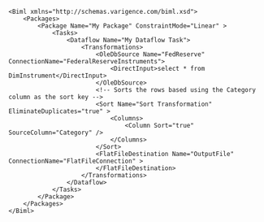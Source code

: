 	<Biml xmlns="http://schemas.varigence.com/biml.xsd">	    
		<Packages>	        
			<Package Name="My Package" ConstraintMode="Linear" >	            
				<Tasks>			                
					<Dataflow Name="My Dataflow Task">	                    
						<Transformations>							
							<OleDbSource Name="FedReserve" ConnectionName="FederalReserveInstruments">								
								<DirectInput>select * from DimInstrument</DirectInput>			                
							</OleDbSource>								
							<!-- Sorts the rows based using the Category column as the sort key -->							
							<Sort Name="Sort Transformation" EliminateDuplicates="true" >								
								<Columns>	                                
									<Column Sort="true" SourceColumn="Category" />								
		                    	</Columns>							
							</Sort>														
							<FlatFileDestination Name="OutputFile" ConnectionName="FlatFileConnection" >							
		                    </FlatFileDestination>	                    
						</Transformations>	                
					</Dataflow>	            
				</Tasks>	        
			</Package>	    
		</Packages>	
	</Biml>
